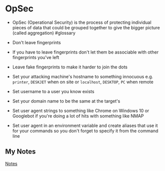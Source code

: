 # OpSec
- OpSec (Operational Security) is the process of protecting individual pieces of data that could be grouped together to give the bigger picture (called aggregation) #glossary

- Don't leave fingerprints
- If you have to leave fingerprints don't let them be associable with other fingerprints you've left
- Leave fake fingerprints to make it harder to join the dots
- Set your attacking machine's hostname to something innocuous e.g. `printer`, `DESKJET` when on site or `localhost`, `DESKTOP`, `PC` when remote
- Set username to a user you know exists
- Set your domain name to be the same at the target's
- Set user agent strings to something like Chrome on Windows 10 or Googlebot if you're doing a lot of hits with something like NMAP
- Set user agent in an environment variable and create aliases that use it for your commands so you don't forget to specify it from the command line
## My Notes
[Notes](mynotes/opsec-notes.md)
